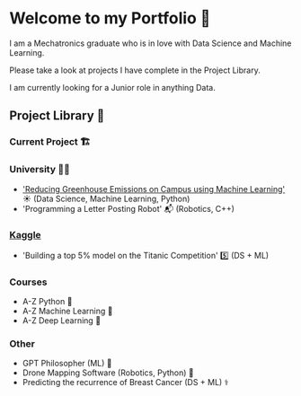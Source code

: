 # Welcome to my Portfolio 👋

I am a Mechatronics graduate who is in love with Data Science and Machine Learning.

Please take a look at projects I have complete in the Project Library.

I am currently looking for a Junior role in anything Data.

## Project Library 📖
### Current Project 🏗️
### University 👨‍🎓
  - ['Reducing Greenhouse Emissions on Campus using Machine Learning'](https://github.com/Khrig/Emissions_Project/tree/main/Ben) ☀️ (Data Science, Machine Learning, Python)
  - 'Programming a Letter Posting Robot' 📬 (Robotics, C++)
    
### [Kaggle](https://www.kaggle.com/benedictdraperturner)
  - 'Building a top 5% model on the Titanic Competition' 5️⃣ (DS + ML)
    
### Courses
  - A-Z Python 🐍
  - A-Z Machine Learning 🤖
  - A-Z Deep Learning 🧠
    
### Other
  - GPT Philosopher (ML) 💬
  - Drone Mapping Software (Robotics, Python) 🚁
  - Predicting the recurrence of Breast Cancer (DS + ML) ⚕️
